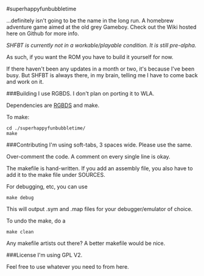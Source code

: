 #superhappyfunbubbletime

...definitely isn't going to be the name in the long run.
A homebrew adventure game aimed at the old grey Gameboy.
Check out the Wiki hosted here on Github for more info.

*SHFBT is currently not in a workable/playable condition. It is still pre-alpha.*

As such, if you want the ROM you have to build it yourself for now.

If there haven't been any updates in a month or two, it's because I've been busy. But SHFBT is always there, in my brain, telling me I have to come back and work on it.

###Building
I use RGBDS. I don't plan on porting it to WLA.

Dependencies are [RGBDS](https://github.com/bentley/rgbds) and make.

To make:

    cd ./superhappyfunbubbletime/
    make

###Contributing
I'm using soft-tabs, 3 spaces wide. Please use the same.

Over-comment the code. A comment on every single line is okay.

The makefile is hand-written. If you add an assembly file, you also have to add it to the make file under SOURCES.

For debugging, etc, you can use

    make debug
    
This will output .sym and .map files for your debugger/emulator of choice.

To undo the make, do a 

    make clean
    
Any makefile artists out there? A better makefile would be nice.

###License
I'm using GPL V2.

Feel free to use whatever you need to from here.
